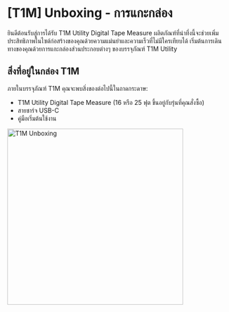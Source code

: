 # [T1M] Unboxing - การแกะกล่อง

ยินดีต้อนรับสู่การได้รับ T1M Utility Digital Tape Measure ผลิตภัณฑ์ที่น่าทึ่งนี้จะช่วยเพิ่มประสิทธิภาพในไซต์ก่อสร้างของคุณด้วยความแม่นยำและความเร็วที่ไม่มีใครเทียบได้ เริ่มต้นการเดินทางของคุณด้วยการแกะกล่องส่วนประกอบต่างๆ ของบรรจุภัณฑ์ T1M Utility

## สิ่งที่อยู่ในกล่อง T1M

ภายในบรรจุภัณฑ์ T1M คุณจะพบสิ่งของต่อไปนี้ในถาดกระดาษ:

- T1M Utility Digital Tape Measure (16 หรือ 25 ฟุต ขึ้นอยู่กับรุ่นที่คุณสั่งซื้อ)
- สายชาร์จ USB-C
- คู่มือเริ่มต้นใช้งาน

<img src="https://support.reekon.tools/hc/article_attachments/37955048408852" alt="T1M Unboxing" width="400">
